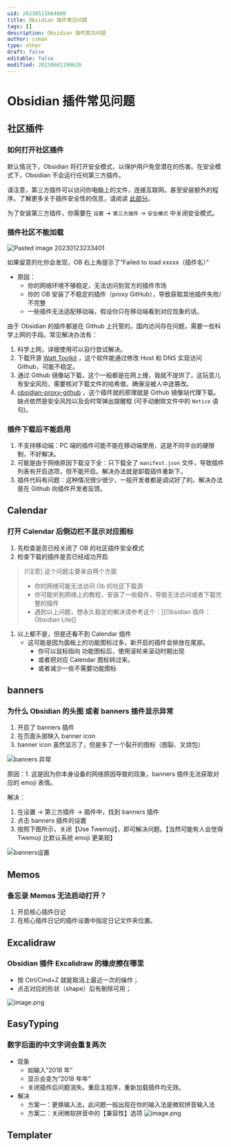 ```yaml
---
uid: 20230521004800
title: Obsidian 插件常见问题
tags: []
description: Obsidian 插件常见问题
author: cuman
type: other
draft: false
editable: false
modified: 20230601190628
---
```


# Obsidian 插件常见问题

## 社区插件

### 如何打开社区插件

默认情况下，Obsidian 将打开安全模式，以保护用户免受潜在的伤害。在安全模式下，Obsidian 不会运行任何第三方插件。

请注意，第三方插件可以访问你电脑上的文件，连接互联网，甚至安装额外的程序。了解更多关于插件安全性的信息，请阅读 [此部分](app://obsidian.md/index.html#%E6%8F%92%E4%BB%B6%E5%AE%89%E5%85%A8%E6%80%A7)。

为了安装第三方插件，你需要在 `设置` -> `第三方插件` -> `安全模式` 中关闭安全模式。

### 插件社区不能加载

![Pasted image 20230123233401](https://cdn.pkmer.cn/images/b47e268997386b5fd862d46c5758b903_MD5.png!pkmer)

如果留意的化你会发现，OB 右上角提示了“Failed to load xxxxx（插件名）”

- 原因：
	- 你的网络环境不够稳定，无法访问到官方的插件市场
	- 你的 OB 安装了不稳定的插件（proxy GitHub），导致获取其他插件失败/不完整
	- 一些插件无法适配移动端，假设你只在移动端看到对应现象的话。

由于 Obsidian 的插件都是在 Github 上托管的，国内访问存在问题，需要一些科学上网的手段。常见解决办法有：

1. 科学上网，详细使用可以自行尝试解决。
2. 下载开源 [Watt Toolkit](https://steampp.net/) ，这个软件能通过修改 Host 和 DNS 实现访问 Github，可能不稳定。
3. 通过 Github 镜像站下载，这个一般都是在网上搜，我就不提供了，这玩意儿有安全风险，需要核对下载文件的哈希值，确保没被人中途篡改。
4. [obsidian-proxy-github](https://gitee.com/juqkai/obsidian-proxy-github) ，这个插件就的原理就是 Github 镜像站代理下载。缺点依然是安全风险以及会时常弹出提醒框 (可手动删除文件中的 `Notice` 语句)。

### 插件下载后不能启用

1. 不支持移动端：PC 端的插件可能不能在移动端使用，这是不同平台的硬限制，不好解决。
2. 可能是由于网络原因下载没下全：只下载全了 `manifest.json` 文件，导致插件列表有开启选项，但不能开启。解决办法就是卸载插件重新下。
3. 插件代码有问题：这种情况很少很少，一般开发者都是调试好了的。解决办法是在 Github 向插件开发者反馈。

## Calendar

### 打开 Calendar 后侧边栏不显示对应图标

1. 先检查是否已经关闭了 OB 的社区插件安全模式
2. 检查下载的插件是否已经成功开启

> [!注意]
> 这个问题主要来自两个方面
>  - 你的网络可能无法访问 Ob 的社区下载源
>  - 你可能听到网络上的教程，安装了一些插件，导致无法访问或者下载完整的插件
>  - 遇到以上问题，想永久稳定的解决请参考这个：[[Obsidian 插件：Obsidian Lite]]

1. 以上都不是，但是还看不到 Calendar 插件
	- 这可能是因为面板上的功能图标过多，新开启的插件会排放在尾部。
		- 你可以鼠标指向 功能图标后，使用滚轮来滚动时期出现
		- 或者把对应 Calendar 图标转过来。
		- 或者减少一些不需要功能图标

## banners

### 为什么 Obsidian 的头图 或者 banners 插件显示异常

1. 开启了 banners 插件
2. 在页面头部映入 banner icon
3. banner icon 虽然显示了，但是多了一个裂开的图标（图裂、叉烧包）

![banners 异常](https://cdn.pkmer.cn/images/2015216e183baf2e52ca06b1fb506953_MD5.png!pkmer)

原因：1. 这是因为你本身设备的网络原因导致的现象，banners 插件无法获取对应的 emoji 表情。

解决：

1. 在设置 -> 第三方插件 -> 插件中，找到 banners 插件
2. 点击 banners 插件的设置
3. 按照下图所示，关闭【Use Twemoji】，即可解决问题。【当然可能有人会觉得 Twemoji 比默认系统 emoji 更美观】

![banners设置](https://cdn.pkmer.cn/images/066c9f4b1cad89a77853126e9f51b05f_MD5.png!pkmer)

## Memos

### 备忘录 Memos 无法启动打开？

1. 开启核心插件日记
2. 在核心插件日记的插件设置中指定日记文件夹位置。

## Excalidraw

### Obsidian 插件 Excalidraw 的橡皮擦在哪里

- 按 Ctrl/Cmd+Z 就能取消上最近一次的操作；
- 点击对应的形状（shape）后有刪除可用；

![image.png](https://cdn.pkmer.cn/images/20230522215014.png!pkmer)

## EasyTyping

### 数字后面的中文字词会重复两次

- 现象
	- 如输入“2018 年“
	- 显示会变为“2018 年年“
	- 关闭插件后问题消失。重启主程序，重新加载插件均无效。
- 解决
	- 方案一：更换输入法，此问题一般出现在你的输入法是微软拼音输入法
	- 方案二：关闭微软拼音中的【兼容性】选项
	![image.png](https://cdn.pkmer.cn/images/20230524151250.png!pkmer)

## Templater
